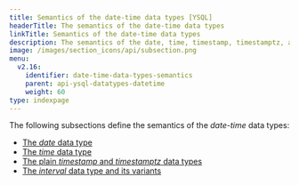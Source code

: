 ```yaml
---
title: Semantics of the date-time data types [YSQL]
headerTitle: The semantics of the date-time data types
linkTitle: Semantics of the date-time data types
description: The semantics of the date, time, timestamp, timestamptz, and interval data types. [YSQL]
image: /images/section_icons/api/subsection.png
menu:
  v2.16:
    identifier: date-time-data-types-semantics
    parent: api-ysql-datatypes-datetime
    weight: 60
type: indexpage
---
```


The following subsections define the semantics of the _date-time_ data types:
- [The _date_ data type](./type-date/)
- [The _time_ data type](./type-time/)
- [The plain _timestamp_ and _timestamptz_ data types](./type-timestamp/)
- [The _interval_ data type and its variants](./type-interval/)
